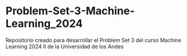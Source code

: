 # Problem-Set-3-Machine-Learning_2024
Repositorio creado para desarrollar el Problem Set 3 del curso Machine Learning 2024 II de la Universidad de los Andes
